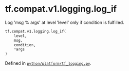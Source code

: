 <div itemscope itemtype="http://developers.google.com/ReferenceObject">
<meta itemprop="name" content="tf.compat.v1.logging.log_if" />
<meta itemprop="path" content="Stable" />
</div>

# tf.compat.v1.logging.log_if

Log 'msg % args' at level 'level' only if condition is fulfilled.

``` python
tf.compat.v1.logging.log_if(
    level,
    msg,
    condition,
    *args
)
```



Defined in [`python/platform/tf_logging.py`](/code/stable/tensorflow/python/platform/tf_logging.py).

<!-- Placeholder for "Used in" -->

